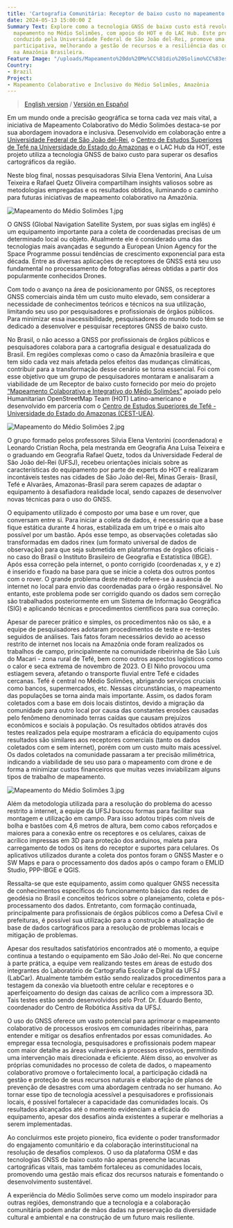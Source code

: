 ```yaml
---
title: 'Cartografia Comunitária: Receptor de baixo custo no mapeamento do Médio Solimões'
date: 2024-05-13 15:00:00 Z
Summary Text: Explore como a tecnologia GNSS de baixo custo está revolucionando o
  mapeamento no Médio Solimões, com apoio do HOT e do LAC Hub. Este projeto inovador,
  conduzido pela Universidade Federal de São João del-Rei, promove uma cartografia
  participativa, melhorando a gestão de recursos e a resiliência das comunidades ribeirinhas
  na Amazônia Brasileira.
Feature Image: "/uploads/Mapeamento%20do%20Me%CC%81dio%20Solimo%CC%83es.jpg"
Country:
- Brazil
Project:
- Mapeamento Colaborativo e Inclusivo do Médio Solimões, Amazônia
---
```


> [English version](https://www.hotosm.org/updates/community-cartography-low-cost-gnss-receiver-in-the-mapping-of-medio-solimoes/) / [Versión en Español](https://www.hotosm.org/updates/cartografia-comunitaria-receptor-de-bajo-costo-en-el-mapeo-del-medio-solimoes/)


Em um mundo onde a precisão geográfica se torna cada vez mais vital, a iniciativa de Mapeamento Colaborativo do Médio Solimões destaca-se por sua abordagem inovadora e inclusiva. Desenvolvido em colaboração entre a [Universidade Federal de São João del-Rei](https://www.ufsj.edu.br/), o [Centro de Estudos Superiores de Tefé na Universidade do Estado do Amazonas](https://avauea.uea.edu.br/course/index.php?categoryid=210) e o LAC Hub da HOT, este projeto utiliza a tecnologia GNSS de baixo custo para superar os desafios cartográficos da região.

Neste blog final, nossas pesquisadoras Silvia Elena Ventorini, Ana Luísa Teixeira e Rafael Quetz Oliveira compartilham insights valiosos sobre as metodologias empregadas e os resultados obtidos, iluminando o caminho para futuras iniciativas de mapeamento colaborativo na Amazônia.

![Mapeamento do Médio Solimões 1.jpg](/uploads/Mapeamento%20do%20Me%CC%81dio%20Solimo%CC%83es%201.jpg)

O GNSS (Global Navigation Satellite System, por suas siglas em inglês) é um equipamento importante para a coleta de coordenadas precisas de um determinado local ou objeto. Atualmente ele é considerado uma das tecnologias mais avançadas e segundo a European Union Agency for the Space Programme possui tendências de crescimento exponencial para esta década. Entre as diversas aplicações de receptores de GNSS está seu uso fundamental no processamento de fotografias aéreas obtidas a partir dos popularmente conhecidos Drones.

Com todo o avanço na área de posicionamento por GNSS, os receptores GNSS comerciais ainda têm um custo muito elevado, sem considerar a necessidade de conhecimentos teóricos e técnicos na sua utilização, limitando seu uso por pesquisadores e profissionais de órgãos públicos. Para minimizar essa inacessibilidade, pesquisadores do mundo todo têm se dedicado a desenvolver e pesquisar receptores GNSS de baixo custo.

No Brasil, o não acesso a GNSS por profissionais de órgãos públicos e pesquisadores colabora para a cartografia desigual e desatualizada do Brasil. Em regiões complexas como o caso da Amazônia brasileira e que tem sido cada vez mais afetada pelos efeitos das mudanças climáticas, contribuir para a transformação desse cenário se torna essencial. Foi com esse objetivo que um grupo de pesquisadores montaram e analisaram a viabilidade de um Receptor de baixo custo fornecido por meio do projeto [“Mapeamento Colaborativo e Integrativo do Médio Solimões”](https://www.hotosm.org/projects/collaborative-and-inclusive-mapping-of-the-middle-solimoes/) apoiado pelo Humanitarian OpenStreetMap Team (HOT) Latino-americano e desenvolvido em parceria com o [Centro de Estudos Superiores de Tefé - Universidade do Estado do Amazonas (CEST-UEA)](https://avauea.uea.edu.br/course/index.php?categoryid=210).

![Mapeamento do Médio Solimões 2.jpg](/uploads/Mapeamento%20do%20Me%CC%81dio%20Solimo%CC%83es%202.jpg)

O grupo formado pelos professores Silvia Elena Ventorini (coordenadora) e Leonardo Cristian Rocha, pela mestranda em Geografia Ana Luísa Teixeira e o graduando em Geografia Rafael Quetz, todos da Universidade Federal de São João del-Rei (UFSJ), recebeu orientações iniciais sobre as características do equipamento por parte de experts do HOT e realizaram incontáveis testes nas cidades de São João del-Rei, Minas Gerais- Brasil, Tefé e Alvarães, Amazonas-Brasil para serem capazes de adaptar o equipamento à desafiadora realidade local, sendo capazes de desenvolver novas técnicas para o uso do GNSS.

O equipamento utilizado é composto por uma base e um rover, que conversam entre si. Para iniciar a coleta de dados, é necessário que a base fique estática durante 4 horas, estabilizada em um tripé e o mais alto possível por um bastão. Após esse tempo, as observações coletadas são transformadas em dados rinex (um formato universal de dados de observação) para que seja submetida em plataformas de órgãos oficiais - no caso do Brasil o Instituto Brasileiro de Geografia e Estatística (IBGE). Após essa correção pela internet, o ponto corrigido (coordenadas x, y e z) é inserido e fixado na base para que se inicie a coleta dos outros pontos com o rover. O grande problema deste método refere-se à ausência de internet no local para envio das coordenadas para o órgão responsável. No entanto, este problema pode ser corrigido quando os dados sem correção são trabalhados posteriormente em um Sistema de Informação Geográfica (SIG) e aplicando técnicas e procedimentos científicos para sua correção.

Apesar de parecer prático e simples, os procedimentos não os são, e a equipe de pesquisadores adotaram procedimentos de teste e re-testes seguidos de análises. Tais fatos foram necessários devido ao acesso restrito de internet nos locais na Amazônia onde foram realizados os trabalhos de campo, principalmente na comunidade ribeirinha de São Luís do Macari - zona rural de Tefé, bem como outros aspectos logísticos como o calor e seca extrema de novembro de 2023. O El Niño provocou uma estiagem severa, afetando o transporte fluvial entre Tefé e cidades cercanas. Tefé é central no Médio Solimões, abrigando serviços cruciais como bancos, supermercados, etc. Nessas circunstâncias, o mapeamento das populações se torna ainda mais importante. Assim, os dados foram coletados com a base em dois locais distintos, devido a migração da comunidade para outro local por causa das constantes erosões causadas pelo fenômeno denominado terras caídas que causam prejuízos econômicos e sociais à população. Os resultados obtidos através dos testes realizados pela equipe mostraram a eficácia do equipamento cujos resultados são similares aos receptores comerciais (tanto os dados coletados com e sem internet), porém com um custo muito mais acessível. Os dados coletados na comunidade passaram a ter precisão milimétrica, indicando a viabilidade de seu uso para o mapeamento com drone e de forma a minimizar custos financeiros que muitas vezes inviabilizam alguns tipos de trabalho de mapeamento.

![Mapeamento do Médio Solimões 3.jpg](/uploads/Mapeamento%20do%20Me%CC%81dio%20Solimo%CC%83es%203.jpg)

Além da metodologia utilizada para a resolução do problema do acesso restrito a internet, a equipe da UFSJ buscou formas para facilitar sua montagem e utilização em campo. Para isso adotou tripés com níveis de bolha e bastões com 4,6 metros de altura, bem como cabos reforçados e maiores para a conexão entre os receptores e os celulares, caixas de acrílico impressas em 3D para proteção dos arduinos, maleta para carregamento de todos os itens do receptor e suportes para celulares. Os aplicativos utilizados durante a coleta dos pontos foram o GNSS Master e o SW Maps e para o processamento dos dados após o campo foram o EMLID Studio, PPP-IBGE e QGIS.

Ressalta-se que este equipamento, assim como qualquer GNSS necessita de conhecimentos específicos do funcionamento básico das redes de geodésia no Brasil e conceitos teóricos sobre o planejamento, coleta e pós-processamento dos dados. Entretanto, com formação continuada, principalmente para profissionais de órgãos públicos como a Defesa Civil e prefeituras, é possível sua utilização para a construção e atualização de base de dados cartográficos para a resolução de problemas locais e mitigação de problemas.

Apesar dos resultados satisfatórios encontrados até o momento, a equipe continua a testando o equipamento em São João del-Rei. No que concerne à parte prática, a equipe vem realizando testes em áreas de estudo dos integrantes do Laboratório de Cartografia Escolar e Digital da UFSJ (LabCar). Atualmente também estão sendo realizados procedimentos para a testagem da conexão via bluetooth entre celular e receptores e o aperfeiçoamento do design das caixas de acrílico com a impressora 3D. Tais testes estão sendo desenvolvidos pelo Prof. Dr. Eduardo Bento, coordenador do Centro de Robótica Assitiva da UFSJ.

O uso do GNSS oferece um vasto potencial para aprimorar o mapeamento colaborativo de processos erosivos em  comunidades ribeirinhas, para entender e mitigar os desafios enfrentados por essas comunidades. Ao empregar essa tecnologia,  pesquisadores e profissionais podem mapear com maior detalhe as áreas vulneráveis a processos erosivos, permitindo uma intervenção mais direcionada e eficiente. Além disso, ao envolver as próprias comunidades no processo de coleta de dados, o mapeamento colaborativo promove o fortalecimento local, a participação cidadã na gestão e proteção de seus recursos naturais e elaboração de planos de prevenção de desastres com uma abordagem centrada no ser humano. Ao tornar esse tipo de tecnologia acessível a pesquisadores e profissionais locais, é possível fortalecer a capacidade das comunidades locais. Os resultados alcançados até o momento evidenciam a eficácia do equipamento, apesar dos desafios ainda existentes a superar e melhorias a serem implementadas.

Ao concluirmos este projeto pioneiro, fica evidente o poder transformador do engajamento comunitário e da colaboração interinstitucional na resolução de desafios complexos. O uso da plataforma OSM e das tecnologias GNSS de baixo custo não apenas preenche lacunas cartográficas vitais, mas também fortaleceu as comunidades locais, promovendo uma gestão mais eficaz dos recursos naturais e fomentando o desenvolvimento sustentável. 

A experiência do Médio Solimões serve como um modelo inspirador para outras regiões, demonstrando que a tecnologia e a colaboração comunitária podem andar de mãos dadas na preservação da diversidade cultural e ambiental e na construção de um futuro mais resiliente.